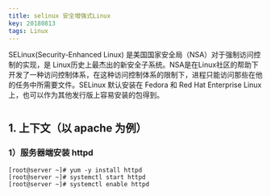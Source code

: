 ```yaml
---
title: selinux 安全增强式Linux
key: 20180813
tags: Linux
---
```


SELinux(Security-Enhanced Linux) 是美国国家安全局（NSA）对于强制访问控制的实现，是 Linux历史上最杰出的新安全子系统。NSA是在Linux社区的帮助下开发了一种访问控制体系，在这种访问控制体系的限制下，进程只能访问那些在他的任务中所需要文件。SELinux 默认安装在 Fedora 和 Red Hat Enterprise Linux 上，也可以作为其他发行版上容易安装的包得到。
<!--more-->


# 
## 1. 上下文（以 apache 为例）
### 1）服务器端安装 httpd
```
[root@server ~]# yum -y install httpd
[root@server ~]# systemctl start httpd
[root@server ~]# systemctl enable httpd
```
